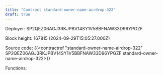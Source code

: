 ```yaml
---
title: "Contract standard-owner-name-airdrop-322"
draft: true
---
```

Deployer: SP2QEZ06AGJ3RKJPBV14SY1V5BBFNAW33D96YPGZF


 



Block height: 167815 (2024-09-29T15:05:27.000Z)

Source code: {{<contractref "standard-owner-name-airdrop-322" SP2QEZ06AGJ3RKJPBV14SY1V5BBFNAW33D96YPGZF standard-owner-name-airdrop-322>}}

Functions:


